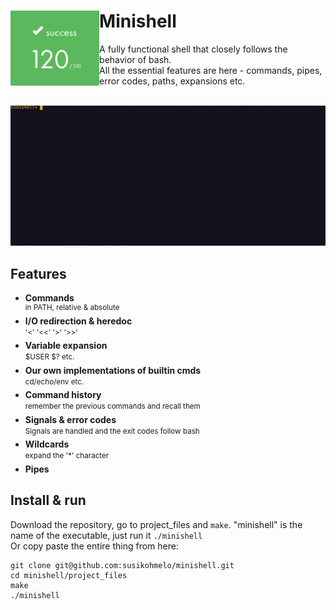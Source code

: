 # Minishell <img align="left" src="https://github.com/susikohmelo/minishell/blob/main/readme_files/score.png" height="120"/>
A fully functional shell that closely follows the behavior of bash. <br/>
All the essential features are here - commands, pipes, error codes, paths, expansions etc.

<br/>

<img src="https://github.com/susikohmelo/minishell/blob/main/readme_files/minishell_minidemo.gif"/>

## Features
* **Commands** <br/>
<sup> in PATH, relative & absolute
* **I/O redirection & heredoc** <br/>
<sup> '<' '<<' '>' '>>' <sup/>
* **Variable expansion** <br/>
<sup> $USER $? etc. <sup/>
* **Our own implementations of builtin cmds** <br/>
<sup> cd/echo/env etc. <sup/>
* **Command history** <br/>
<sup> remember the previous commands and recall them <sup/>
* **Signals & error codes** <br/>
<sup> Signals are handled and the exit codes follow bash <sup/>
* **Wildcards** <br/>
<sup> expand the '*' character <sup/>
* **Pipes**
## Install & run
Download the repository, go to project_files and `make`. "minishell" is the name of the executable, just run it `./minishell`<br/>
Or copy paste the entire thing from here:
```
git clone git@github.com:susikohmelo/minishell.git
cd minishell/project_files
make
./minishell
```
